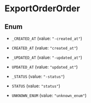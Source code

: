 

# ExportOrderOrder

## Enum


* `_CREATED_AT` (value: `"-created_at"`)

* `CREATED_AT` (value: `"created_at"`)

* `_UPDATED_AT` (value: `"-updated_at"`)

* `UPDATED_AT` (value: `"updated_at"`)

* `_STATUS` (value: `"-status"`)

* `STATUS` (value: `"status"`)

* `UNKNOWN_ENUM` (value: `"unknown_enum"`)



